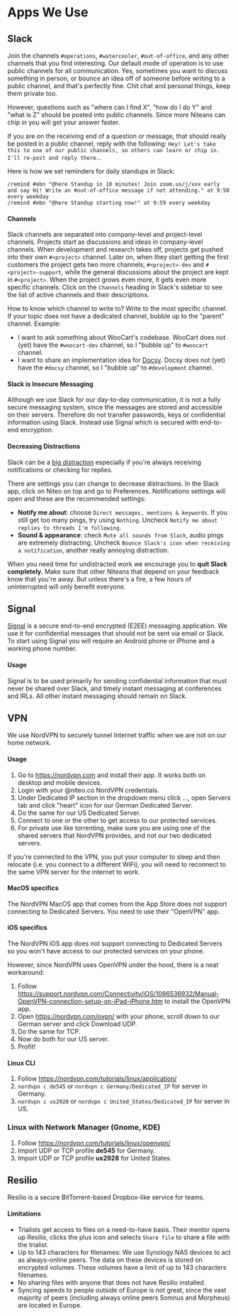 # Apps We Use

## Slack

Join the channels `#operations`, `#watercooler`, `#out-of-office`, and any other channels that you find interesting. Our default mode of operation is to use public channels for all communication. Yes, sometimes you want to discuss something in person, or bounce an idea off of someone before writing to a public channel, and that's perfectly fine. Chit chat and personal things, keep them private too.

However, questions such as "where can I find X", "how do I do Y" and "what is Z" should be posted into public channels. Since more Niteans can chip in you will get your answer faster.

If you are on the receiving end of a question or message, that should really be posted in a public channel, reply with the following: `Hey! Let's take this to one of our public channels, so others can learn or chip in. I'll re-post and reply there.`.

Here is how we set reminders for daily standups in Slack:

```
/remind #ebn "@here Standup in 10 minutes! Join zoom.us/j/xxx early and say Hi! Write an #out-of-office message if not attending." at 9:50 every weekday
/remind #ebn "@here Standup starting now!" at 9:59 every weekday
```

#### Channels

Slack channels are separated into company-level and project-level channels. Projects start as discussions and ideas in company-level channels. When development and research takes off, projects get pushed into their own `#<project>` channel. Later on, when they start getting the first customers the project gets two more channels, `#<project>-dev` and `#<project>-support`, while the general discussions about the project are kept in `#<project>`. When the project grows even more, it gets even more specific channels. Click on the `Channels` heading in Slack's sidebar to see the list of active channels and their descriptions.

How to know which channel to write to? Write to the most specific channel. If your topic does not have a dedicated channel, bubble up to the "parent" channel. Example:
* I want to ask something about WooCart's codebase. WooCart does not (yet) have the `#woocart-dev` channel, so I "bubble up" to `#woocart` channel.
* I want to share an implementation idea for [Docsy](http://docsy.org/). Docsy does not (yet) have the `#docsy` channel, so I "bubble up" to `#development` channel.


#### Slack is Insecure Messaging

Although we use Slack for our day-to-day communication, it is not a fully secure messaging system, since the messages are stored and accessible on their servers. Therefore do not transfer passwords, keys or confidential information using Slack. Instead use Signal which is secured with end-to-end encryption.

#### Decreasing Distractions

Slack can be a [big distraction](https://m.signalvnoise.com/is-group-chat-making-you-sweat-744659addf7d) especially if you're always receiving notifications or checking for replies. 

There are settings you can change to decrease distractions. In the Slack app, click on Niteo on top and go to Preferences. Notifications settings will open and these are the recommended settings:

- **Notify me about**: choose `Direct messages, mentions & keywords`. If you still get too many pings, try using `Nothing`. Uncheck `Notify me about replies to threads I'm following`.
- **Sound & appearance**: check `Mute all sounds from Slack`, audio pings are extremely distracting. Uncheck `Bounce Slack's icon when receiving a notification`, another really annoying distraction.

When you need time for undistracted work we encourage you to **quit Slack completely**. Make sure that other Niteans that depend on your feedback know that you're away. But unless there's a fire, a few hours of uninterrupted will only benefit everyone.

## Signal

[Signal](https://signal.org/) is a secure end-to-end encrypted (E2EE) messaging application. We use it for confidential messages that should not be sent via email or Slack. To start using Signal you will require an Android phone or iPhone and a working phone number.

#### Usage

Signal is to be used primarily for sending confidential information that must never be shared over Slack, and timely instant messaging at conferences and IRLs. All other instant messaging should remain on Slack.

## VPN

We use NordVPN to securely tunnel Internet traffic when we are not on our home network.

#### Usage

1. Go to https://nordvpn.com and install their app. It works both on desktop and mobile devices.
1. Login with your @niteo.co NordVPN credentials.
1. Under Dedicated IP section in the dropdown menu click ..., open Servers tab and click "heart" icon for our German Dedicated Server.
1. Do the same for our US Dedicated Server.
1. Connect to one or the other to get access to our protected services.
1. For private use like torrenting, make sure you are using one of the shared servers that NordVPN provides, and not our two dedicated servers.

If you're connected to the VPN, you put your computer to sleep and then relocate (i.e. you connect to a different WiFi), you will need to reconnect to the same VPN server for the internet to work.

#### MacOS specifics

The NordVPN MacOS app that comes from the App Store does not support connecting to Dedicated Servers. You need to use their "OpenVPN" app.

#### iOS specifics

The NordVPN iOS app does not support connecting to Dedicated Servers so you won't have access to our protected services on your phone.

However, since NordVPN uses OpenVPN under the hood, there is a neat workaround:

1. Follow https://support.nordvpn.com/Connectivity/iOS/1086536932/Manual-OpenVPN-connection-setup-on-iPad-iPhone.htm to install the OpenVPN app.
1. Open https://nordvpn.com/ovpn/ with your phone, scroll down to our German server and click Download UDP.
1. Do the same for TCP.
1. Now do both for our US server.
1. Profit!

#### Linux CLI

1. Follow https://nordvpn.com/tutorials/linux/application/
1. ```nordvpn c de545``` or ```nordvpn c Germany/Dedicated_IP``` for server in Germany.
1. ```nordvpn c us2928``` or ```nordvpn c United_States/Dedicated_IP``` for server in US.

### Linux with Network Manager (Gnome, KDE)

1. Follow https://nordvpn.com/tutorials/linux/openvpn/
1. Import UDP or TCP profile **de545** for Germany.
1. Import UDP or TCP profile **us2928** for United States.

## Resilio

Resilio is a secure BitTorrent-based Dropbox-like service for teams.


#### Limitations

* Trialists get access to files on a need-to-have basis. Their mentor opens up Resilio, clicks the plus icon and selects `Share file` to share a file with the trialist.
* Up to 143 characters for filenames: We use Synology NAS devices to act as always-online peers. The data on these devices is stored on encrypted volumes. These volumes have a limit of up to 143 characters filenames.
* No sharing files with anyone that does not have Resilio installed.
* Syncing speeds to people outside of Europe is not great, since the vast majority of peers (including always online peers Somnus and Morpheus) are located in Europe.
